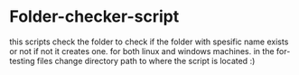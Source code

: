 # Folder-checker-script
this scripts  check the folder to check if the folder with spesific name exists or not if not it creates one.
for both linux and windows machines. 
in the for-testing files change directory path to where the script is located :) 
